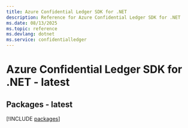 ```yaml
---
title: Azure Confidential Ledger SDK for .NET
description: Reference for Azure Confidential Ledger SDK for .NET
ms.date: 08/13/2025
ms.topic: reference
ms.devlang: dotnet
ms.service: confidentialledger
---
```

# Azure Confidential Ledger SDK for .NET - latest
## Packages - latest
[!INCLUDE [packages](confidential-ledger-index.md)]